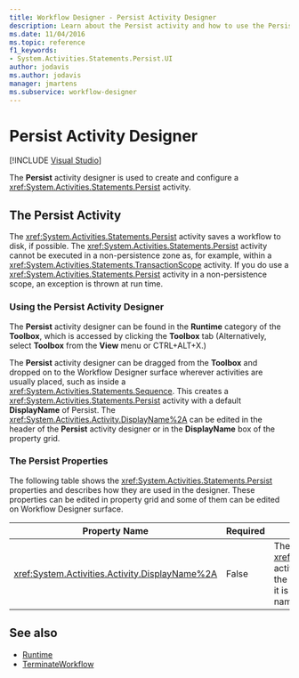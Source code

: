 ```yaml
---
title: Workflow Designer - Persist Activity Designer
description: Learn about the Persist activity and how to use the Persist activity designer to create and configure a Persist activity.
ms.date: 11/04/2016
ms.topic: reference
f1_keywords:
- System.Activities.Statements.Persist.UI
author: jodavis
ms.author: jodavis
manager: jmartens
ms.subservice: workflow-designer
---
```

# Persist Activity Designer

 [!INCLUDE [Visual Studio](~/includes/applies-to-version/vs-windows-only.md)]

The **Persist** activity designer is used to create and configure a <xref:System.Activities.Statements.Persist> activity.

## The Persist Activity

The <xref:System.Activities.Statements.Persist> activity saves a workflow to disk, if possible. The <xref:System.Activities.Statements.Persist> activity cannot be executed in a non-persistence zone as, for example, within a <xref:System.Activities.Statements.TransactionScope> activity. If you do use a <xref:System.Activities.Statements.Persist> activity in a non-persistence scope, an exception is thrown at run time.

### Using the Persist Activity Designer

The **Persist** activity designer can be found in the **Runtime** category of the **Toolbox**, which is accessed by clicking the **Toolbox** tab (Alternatively, select **Toolbox** from the **View** menu or CTRL+ALT+X.)

The **Persist** activity designer can be dragged from the **Toolbox** and dropped on to the Workflow Designer surface wherever activities are usually placed, such as inside a <xref:System.Activities.Statements.Sequence>. This creates a <xref:System.Activities.Statements.Persist> activity with a default **DisplayName** of Persist. The <xref:System.Activities.Activity.DisplayName%2A> can be edited in the header of the **Persist** activity designer or in the **DisplayName** box of the property grid.

### The Persist Properties

The following table shows the <xref:System.Activities.Statements.Persist> properties and describes how they are used in the designer. These properties can be edited in property grid and some of them can be edited on Workflow Designer surface.

|Property Name|Required|Usage|
|-|--------------|-|
|<xref:System.Activities.Activity.DisplayName%2A>|False|The friendly name of the <xref:System.Activities.Statements.Persist> activity. The default is Persist. Although the display name is not strictly required, it is a best practice to use a display name.|

## See also

- [Runtime](../workflow-designer/runtime-activity-designers.md)
- [TerminateWorkflow](../workflow-designer/terminateworkflow-activity-designer.md)
